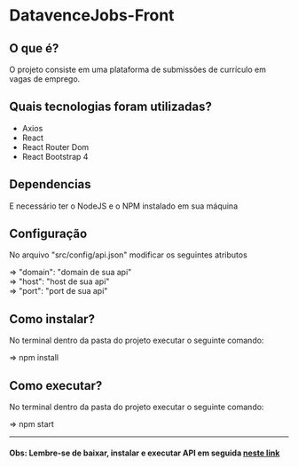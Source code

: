 # DatavenceJobs-Front

## O que é?
<p>
    O projeto consiste em uma plataforma de submissões de currículo em vagas de emprego.
</p>

## Quais tecnologias foram utilizadas?
<ul>
    <li>Axios</li>
    <li>React</li>
    <li>React Router Dom</li>
    <li>React Bootstrap 4</li>
</ul>

## Dependencias

<p>E necessário ter o NodeJS e o NPM instalado em sua máquina</p>

## Configuração
<p>No arquivo "src/config/api.json" modificar os seguintes atributos</p>

=> "domain": "domain de sua api" <br/>
=> "host": "host de sua api" <br/>
=> "port": "port de sua api" <br/>

## Como instalar?

<p>No terminal dentro da pasta do projeto executar o seguinte comando: </p>

=> npm install

## Como executar?

<p>No terminal dentro da pasta do projeto executar o seguinte comando: </p>

=> npm start

<hr style="width: 100%"/>

#### Obs: Lembre-se de baixar, instalar e executar API em seguida <a href="https://github.com/charles-bezerra/datavencejobs-api/">neste link</a>
